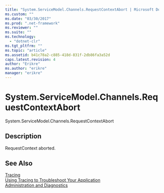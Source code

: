 ```yaml
---
title: "System.ServiceModel.Channels.RequestContextAbort | Microsoft Docs"
ms.custom: ""
ms.date: "03/30/2017"
ms.prod: ".net-framework"
ms.reviewer: ""
ms.suite: ""
ms.technology: 
  - "dotnet-clr"
ms.tgt_pltfrm: ""
ms.topic: "article"
ms.assetid: b41c78a2-c885-418d-831f-2db86fa3a52d
caps.latest.revision: 4
author: "Erikre"
ms.author: "erikre"
manager: "erikre"
---
```

# System.ServiceModel.Channels.RequestContextAbort
System.ServiceModel.Channels.RequestContextAbort  
  
## Description  
 RequestContext aborted.  
  
## See Also  
 [Tracing](../../../../../docs/framework/wcf/diagnostics/tracing/index.md)   
 [Using Tracing to Troubleshoot Your Application](../../../../../docs/framework/wcf/diagnostics/tracing/using-tracing-to-troubleshoot-your-application.md)   
 [Administration and Diagnostics](../../../../../docs/framework/wcf/diagnostics/index.md)